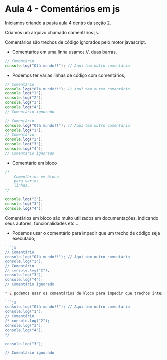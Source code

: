 # Aula 4 - Comentários em js



Iniciamos criando a pasta aula 4 dentro da seção 2.

Criamos um arquivo chamado comentários.js.

Comentários são trechos de código ignorados pelo motor javascript.

- Comentários em uma linha usamos //, duas barras.

```js
// Comentário
console.log("Olá mundo!!"); // Aqui tem outro comentário
```

- Podemos ter várias linhas de código com comentários;

```js
// Comentário
console.log("Olá mundo!!"); // Aqui tem outro comentário
console.log("1");
console.log("2");
console.log("3");
console.log("4");
// Comentário ignorado
```

```js
// Comentário
console.log("Olá mundo!!"); // Aqui tem outro comentário
console.log("1");
// Comentário
console.log("2");
console.log("3");
console.log("4");
// Comentário ignorado
```

- Comentário em bloco

```js
/*
    Comentários em bloco
    para várias
    linhas.
*/

console.log("2");
console.log("3");
console.log("4");
```

Comentários em bloco são muito utilizados em documentações, indicando seus autores, funcionalidades etc...

- Podemos usar o comentário para impedir que um trecho de código seja executado;

```js
```js
// Comentário
console.log("Olá mundo!!"); // Aqui tem outro comentário
console.log("1");
// Comentário
// console.log("2");
console.log("3");
console.log("4");
// Comentário ignorado
```

```js
* E podemos usar os comentários de bloco para impedir que trechos inteiros de código não sejam executados;

```js
console.log("Olá mundo!!"); // Aqui tem outro comentário
console.log("1");
// Comentário
/* console.log("2");
console.log("3");
console.log("4");
*/

console.log("3");

// Comentário ignorado
```
